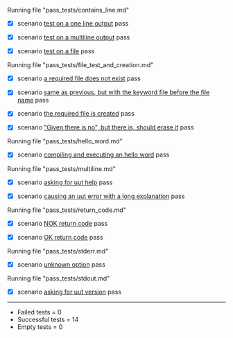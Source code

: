 
Running file "pass_tests/contains_line.md"  

  - [X] scenario [test on a one line output](pass_tests/contains_line.md) pass  

  - [X] scenario [test on a multiline output](pass_tests/contains_line.md) pass  

  - [X] scenario [test on a file](pass_tests/contains_line.md) pass  

Running file "pass_tests/file_test_and_creation.md"  

  - [X] scenario [a required file does not exist](pass_tests/file_test_and_creation.md) pass  

  - [X] scenario [same as previous, but with the keyword file before the file name](pass_tests/file_test_and_creation.md) pass  

  - [X] scenario [the required file is created](pass_tests/file_test_and_creation.md) pass  

  - [X] scenario ["Given there is no", but there is, should erase it](pass_tests/file_test_and_creation.md) pass  

Running file "pass_tests/hello_word.md"  

  - [X] scenario [compiling and executing an hello word](pass_tests/hello_word.md) pass  

Running file "pass_tests/multiline.md"  

  - [X] scenario [asking for uut help](pass_tests/multiline.md) pass  

  - [X] scenario [causing an uut error with a long explanation](pass_tests/multiline.md) pass  

Running file "pass_tests/return_code.md"  

  - [X] scenario [NOK return code](pass_tests/return_code.md) pass  

  - [X] scenario [OK return code](pass_tests/return_code.md) pass  

Running file "pass_tests/stderr.md"  

  - [X] scenario [unknown option](pass_tests/stderr.md) pass  

Running file "pass_tests/stdout.md"  

  - [X] scenario [asking for uut version](pass_tests/stdout.md) pass  

------------------------------------------------
- Failed     tests =  0
- Successful tests =  14
- Empty      tests =  0
